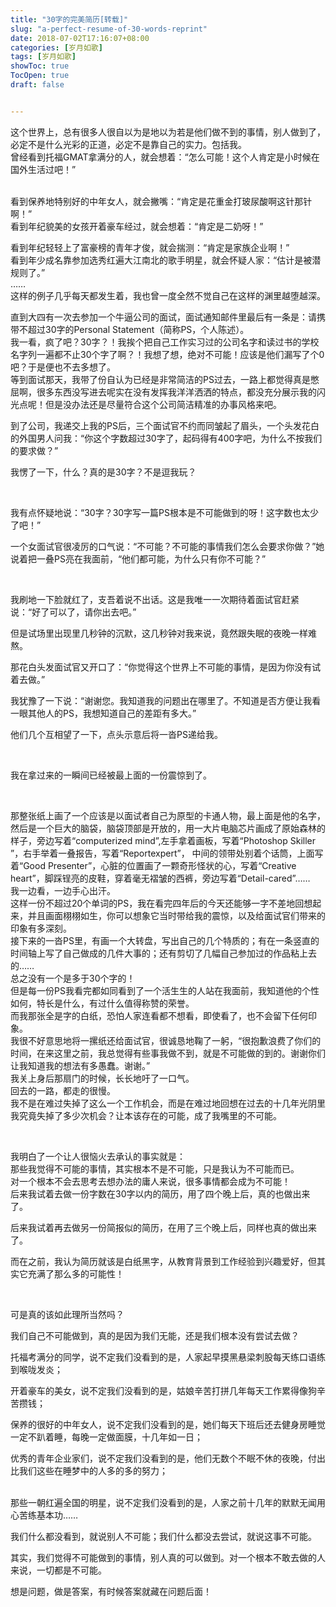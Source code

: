 ```yaml
---
title: "30字的完美简历[转载]"
slug: "a-perfect-resume-of-30-words-reprint"
date: 2018-07-02T17:16:07+08:00
categories: [岁月如歌]
tags: [岁月如歌]
showToc: true
TocOpen: true
draft: false


---
```

                
这个世界上，总有很多人很自以为是地以为若是他们做不到的事情，别人做到了，必定不是什么光彩的正道，必定不是靠自己的实力。包括我。
<br>
曾经看到托福GMAT拿满分的人，就会想着：“怎么可能！这个人肯定是小时候在国外生活过吧！”
 
<br>
看到保养地特别好的中年女人，就会撇嘴：“肯定是花重金打玻尿酸啊这针那针啊！”
 
<br>
看到年纪貌美的女孩开着豪车经过，就会想着：“肯定是二奶呀！”
<br>

看到年纪轻轻上了富豪榜的青年才俊，就会揣测：“肯定是家族企业啊！” 
<br>
看到年少成名靠参加选秀红遍大江南北的歌手明星，就会怀疑人家：“估计是被潜规则了。”
<br>
……
<br>
这样的例子几乎每天都发生着，我也曾一度全然不觉自己在这样的渊里越堕越深。
<br>

直到大四有一次去参加一个牛逼公司的面试，面试通知邮件里最后有一条是：请携带不超过30字的Personal Statement（简称PS，个人陈述）。
<br>
我一看，疯了吧？30字？！我挨个把自己工作实习过的公司名字和读过书的学校名字列一遍都不止30个字了啊？！我想了想，绝对不可能！应该是他们漏写了个0吧？于是便也不去多想了。
<br>
等到面试那天，我带了份自认为已经是非常简洁的PS过去，一路上都觉得真是憋屈啊，很多东西没写进去呢实在没有发挥我洋洋洒洒的特点，都没充分展示我的闪光点呢！但是没办法还是尽量符合这个公司简洁精准的办事风格来吧。
<br>

到了公司，我递交上我的PS后，三个面试官不约而同皱起了眉头，一个头发花白的外国男人问我：“你这个字数超过30字了，起码得有400字吧，为什么不按我们的要求做？”
<br>

我愣了一下，什么？真的是30字？不是逗我玩？

<br>

我有点怀疑地说：“30字？30字写一篇PS根本是不可能做到的呀！这字数也太少了吧！”
<br>
 
一个女面试官很凌厉的口气说：“不可能？不可能的事情我们怎么会要求你做？”她说着把一叠PS亮在我面前，“他们都可能，为什么只有你不可能？”

<br>

我刷地一下脸就红了，支吾着说不出话。这是我唯一一次期待着面试官赶紧说：“好了可以了，请你出去吧。”
<br>
 

但是试场里出现里几秒钟的沉默，这几秒钟对我来说，竟然跟失眠的夜晚一样难熬。
<br>
 

那花白头发面试官又开口了：“你觉得这个世界上不可能的事情，是因为你没有试着去做。”
<br>
 

我犹豫了一下说：“谢谢您。我知道我的问题出在哪里了。不知道是否方便让我看一眼其他人的PS，我想知道自己的差距有多大。”
<br>
 

他们几个互相望了一下，点头示意后将一沓PS递给我。

 <br>

我在拿过来的一瞬间已经被最上面的一份震惊到了。

<br>

那整张纸上画了一个应该是以面试者自己为原型的卡通人物，最上面是他的名字，然后是一个巨大的脑袋，脑袋顶部是开放的，用一大片电脑芯片画成了原始森林的样子，旁边写着“computerized mind”,左手拿着画板，写着“Photoshop Skiller ”，右手举着一叠报告，写着“Reportexpert”， 中间的领带处别着个话筒，上面写着“Good Presenter”，心脏的位置画了一颗奇形怪状的心，写着“Creative heart”，脚踩锃亮的皮鞋，穿着毫无褶皱的西裤，旁边写着“Detail-cared”……
<br>
我一边看，一边手心出汗。
<br>
这样一份不超过20个单词的PS，我在看完四年后的今天还能够一字不差地回想起来，并且画面栩栩如生，你可以想象它当时带给我的震惊，以及给面试官们带来的印象有多深刻。
<br>
接下来的一沓PS里，有画一个大转盘，写出自己的几个特质的；有在一条竖直的时间轴上写了自己做成的几件大事的；还有剪切了几幅自己参加过的作品粘上去的……
<br>
总之没有一个是多于30个字的！
<br>
但是每一份PS我看完都如同看到了一个活生生的人站在我面前，我知道他的个性如何，特长是什么，有过什么值得称赞的荣誉。
<br>
而我那张全是字的白纸，恐怕人家连看都不想看，即使看了，也不会留下任何印象。
<br>
我很不好意思地将一摞纸还给面试官，很诚恳地鞠了一躬，“很抱歉浪费了你们的时间，在来这里之前，我总觉得有些事我做不到，就是不可能做的到的。谢谢你们让我知道我的想法有多愚蠢。谢谢。”
<br>
我关上身后那扇门的时候，长长地吁了一口气。
<br>
回去的一路，都走的很慢。
<br>
我不是在难过失掉了这么一个工作机会，而是在难过地回想在过去的十几年光阴里我究竟失掉了多少次机会？让本该存在的可能，成了我嘴里的不可能。

<br>

我明白了一个让人很恼火去承认的事实就是：
<br>
那些我觉得不可能的事情，其实根本不是不可能，只是我认为不可能而已。
<br>
对一个根本不会去思考去想办法的庸人来说，很多事情都会成为不可能！
<br>
后来我试着去做一份字数在30字以内的简历，用了四个晚上后，真的也做出来了。
<br>

后来我试着再去做另一份简报似的简历，在用了三个晚上后，同样也真的做出来了。
<br>

而在之前，我认为简历就该是白纸黑字，从教育背景到工作经验到兴趣爱好，但其实它充满了那么多的可能性！

<br>

可是真的该如此理所当然吗？
<br>

我们自己不可能做到，真的是因为我们无能，还是我们根本没有尝试去做？
<br>

托福考满分的同学，说不定我们没看到的是，人家起早摸黑悬梁刺股每天练口语练到喉咙发炎；
<br>

开着豪车的美女，说不定我们没看到的是，姑娘辛苦打拼几年每天工作累得像狗辛苦攒钱；
<br>
 

保养的很好的中年女人，说不定我们没看到的是，她们每天下班后还去健身房睡觉一定不趴着睡，每晚一定做面膜，十几年如一日；
<br>
 

优秀的青年企业家们，说不定我们没看到的是，他们无数个不眠不休的夜晚，付出比我们这些在睡梦中的人多的多的努力；

 
<br>
那些一朝红遍全国的明星，说不定我们没看到的是，人家之前十几年的默默无闻用心苦练基本功……
<br>
 

我们什么都没看到，就说别人不可能；我们什么都没去尝试，就说这事不可能。
<br>
 

其实，我们觉得不可能做到的事情，别人真的可以做到。对一个根本不敢去做的人来说，一切都是不可能。
<br>
 

想是问题，做是答案，有时候答案就藏在问题后面！
